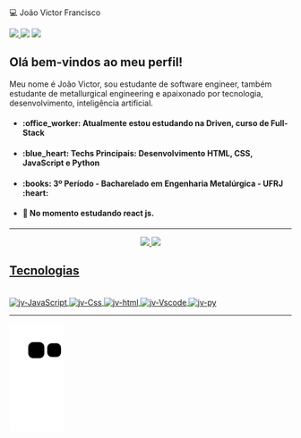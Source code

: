💻 João Victor Francisco

<!-- SOCIAL -->
<div>
    <a href="mailto:jvictor.franci@gmail.com" target="_blank"> <img src="https://img.shields.io/badge/Gmail-E4400F?style=for-the-badge&logo=gmail&logoColor=white" target="_blank"> </a>
    <a href="https://www.instagram.com/victor_francixx/" target="_blank"> <img src="https://img.shields.io/badge/Instagram-E4405F?style=for-the-badge&logo=instagram&logoColor=white" target="_blank"></a>
  <a href="www.linkedin.com/in/joãovictorfrancisco" target="_blank"> <img src="https://img.shields.io/badge/LinkedIn-0077B5?style=for-the-badge&logo=linkedin&logoColor=white" target="_blank"></a>
  </div>
<!-- SOCIAL -->

## Olá  bem-vindos ao meu perfil!

Meu nome é João Victor, sou estudante de software engineer, também estudante de 
metallurgical engineering e apaixonado por tecnologia, desenvolvimento, inteligência artificial. 

- <h4>:office_worker: Atualmente estou estudando na Driven, curso de Full-Stack</h4>
- <h4>:blue_heart: Techs Principais: Desenvolvimento HTML, CSS, JavaScript e Python</h4>
- <h4>:books: 3º Período - Bacharelado em Engenharia Metalúrgica - UFRJ :heart:</h4>
- <h4> 🌱 No momento estudando react js.</h4>

---

  
<div align="center">
  <a href="https://github.com/VictorFrancix">
  <img height="180em" src="https://github-readme-stats.vercel.app/api?username=VictorFrancix&show_icons=true&theme=gotham&include_all_commits=false&count_private=true"/>
  <img height="180em" src="https://github-readme-stats.vercel.app/api/top-langs/?username=VictorFrancix&layout=compact&langs_count=7&theme=gotham"/>
</div>

## Tecnologias

<div>
 <div style="display: inline_block"><br>
  <img align="center" alt="jv-JavaScript" height="30" width="40" src="https://cdn.jsdelivr.net/gh/devicons/devicon/icons/javascript/javascript-original.svg">
  <img align="center" alt="jv-Css" height="30" width="40" src="https://cdn.jsdelivr.net/gh/devicons/devicon/icons/css3/css3-original-wordmark.svg">
    <img align="center" alt="jv-html" height="30" width="40" src="https://cdn.jsdelivr.net/gh/devicons/devicon/icons/html5/html5-original-wordmark.svg">
  <img align="center" alt="jv-Vscode" height="30" width="40" src="https://cdn.jsdelivr.net/gh/devicons/devicon/icons/vscode/vscode-original.svg">
  <img align="center" alt="jv-py" height="30" width="40" src="https://cdn.jsdelivr.net/gh/devicons/devicon/icons/python/python-original-wordmark.svg">
</div>
<div/>
    
---
![Snake animation](https://github.com/abnermatheus/abnermatheus/blob/output/github-contribution-grid-snake.svg)

    
    
